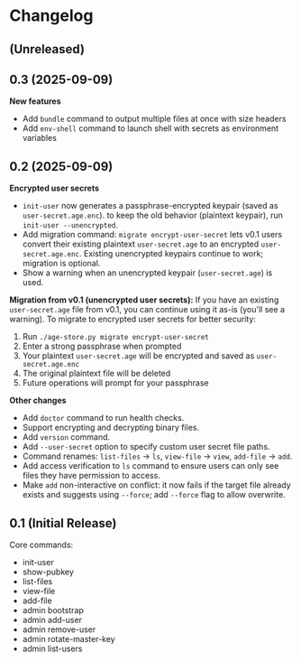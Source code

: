 # Changelog

## (Unreleased)

## 0.3 (2025-09-09)

**New features**
- Add `bundle` command to output multiple files at once with size headers
- Add `env-shell` command to launch shell with secrets as environment variables

## 0.2 (2025-09-09)

**Encrypted user secrets**
- `init-user` now generates a passphrase-encrypted keypair (saved as `user-secret.age.enc`).
  to keep the old behavior (plaintext keypair), run `init-user --unencrypted`.
- Add migration command: `migrate encrypt-user-secret` lets v0.1 users convert their
  existing plaintext `user-secret.age` to an encrypted `user-secret.age.enc`.
  Existing unencrypted keypairs continue to work; migration is optional.
- Show a warning when an unencrypted keypair (`user-secret.age`) is used.

**Migration from v0.1 (unencrypted user secrets):**
If you have an existing `user-secret.age` file from v0.1, you can continue using it as-is (you'll see a warning). To migrate to encrypted user secrets for better security:
1. Run `./age-store.py migrate encrypt-user-secret`
2. Enter a strong passphrase when prompted
3. Your plaintext `user-secret.age` will be encrypted and saved as `user-secret.age.enc`
4. The original plaintext file will be deleted
5. Future operations will prompt for your passphrase

**Other changes**
- Add `doctor` command to run health checks.
- Support encrypting and decrypting binary files.
- Add `version` command.
- Add `--user-secret` option to specify custom user secret file paths.
- Command renames: `list-files` → `ls`, `view-file` → `view`, `add-file` → `add`.
- Add access verification to `ls` command to ensure users can only see files they have permission to access.
- Make `add` non-interactive on conflict: it now fails if the target file already exists and suggests using `--force`; add `--force` flag to allow overwrite.

## 0.1 (Initial Release)

Core commands:
- init-user
- show-pubkey
- list-files
- view-file
- add-file
- admin bootstrap
- admin add-user
- admin remove-user
- admin rotate-master-key
- admin list-users
